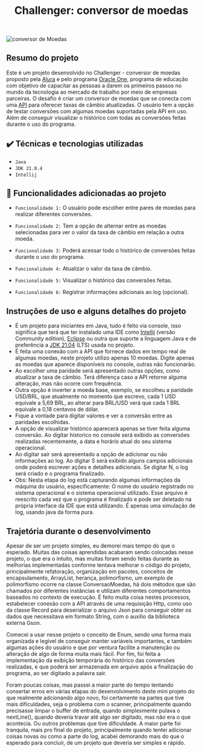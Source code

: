 ## <h1 align = center>Challenger: conversor de moedas </h1>
</br>

![conversor de Moedas](https://github.com/user-attachments/assets/9449e375-1107-4273-8c24-36aa6002a3b2)

## Resumo do projeto

 Este é um projeto desenvolvido no Challenger - conversor de moedas proposto pela [Alura](https://www.alura.com.br/) e pelo programa [Oracle One](https://www.oracle.com/br/education/oracle-next-education/), programa de educação com objetivo de capacitar as pessoas a darem os primeiros passos no mundo da tecnologia ao mercado de trabalho por meio de empresas parceiras. O desafio é criar um conversor de moedas que se conecta com uma [API](https://www.exchangerate-api.com//) para oferecer taxas de câmbio atualizadas. O usuário tem a opção de testar conversões com algumas moedas suportadas pela API em uso. Além de conseguir visualizar o histórico com todas as conversões feitas durante o uso do programa. 

 ## ✔️ Técnicas e tecnologias utilizadas

- ``Java`` 
- ``JDK 21.0.4`` 
- ``Intellij`` 

## :hammer: Funcionalidades adicionadas ao projeto
 
- `Funcionalidade 1:` O usuário pode escolher entre pares de moedas para realizar diferentes conversões.
 
- `Funcionalidade 2:` Tem a opção de alternar entre as moedas selecionadas para ver o valor da taxa de câmbio em relação a outra moeda.

-  `Funcionalidade 3:` Poderá acessar todo o histórico de conversões feitas durante o uso do programa.

-  `Funcionalidade 4:` Atualizar o valor da taxa de câmbio.
-  `Funcionalidade 5:` Visualizar o histórico das conversões feitas.
-  `Funcionalidade 6:` Registrar informações adicionais ao log (opcional).

## Instruções de uso e alguns detalhes do projeto

- É um projeto para iniciantes em Java, tudo é feito via console, isso significa que terá que ter instalado uma IDE como [Intellij](https://www.jetbrains.com/pt-br/idea/download/?section=windows) (versão Community edition), [Eclipse](https://www.eclipse.org/downloads/) ou outra que suporte a linguagem Java e de preferência a [JDK 21.04](https://www.oracle.com/br/java/technologies/downloads/#jdk23-windows) (LTS) usada no projeto.
- É feita uma conexão com a API que fornece dados em tempo real de algumas moedas, neste projeto utilizo apenas 10 moedas. Digite apenas as moedas que aparece disponíveis no console, outras não funcionarão.
- Ao escolher uma paridade será apresentado outras opções, como atualizar a taxa de câmbio. Terá diferença caso a API retorne alguma alteração, mas não ocorre com frequência.
- Outra opção é inverter a moeda base, exemplo, se escolheu a paridade USD/BRL, que atualmente no momento que escrevo, cada 1 USD equivale a 5,69 BRL, ao alterar para BRL/USD verá que cada 1 BRL equivale a 0,18 centavos de dólar.
- Fique a vontade para digitar valores e ver a conversão entre as paridades escolhidas.
- A opção de visualizar histórico aparecerá apenas se tiver feita alguma conversão. Ao digitar historico no console será exibido as conversões realizadas recentemente, a data e horário atual do seu sistema operacional.
- Ao digitar sair será apresentado a opção de adicionar ou não informações ao log. Ao digitar S será exibido alguns campos adicionais onde poderá escrever ações e detalhes adicionais. Se digitar N, o log será criado e o programa finalizado.
- Obs: Nesta etapa do log está capturando algumas informações da máquina do usuário, especificamente: O nome do usuário registrado no sistema operacional e o sistema operacional utilizado. Esse arquivo é reescrito cada vez que o programa é finalizado e pode ser deletado na própria interface da IDE que está utilizando. É apenas uma simulação de log, usando java da forma pura.

## Trajetória durante o desenvolvimento

Apesar de ser um projeto simples, eu demorei mais tempo do que o esperado. Muitas das coisas aprendidas acabaram sendo colocadas nesse projeto, o que era o intuito, mas muitas foram sendo feitas durante as melhorias implementadas conforme tentava melhorar o código do projeto, principalmente refatoração, organização em pacotes, conceitos de encapsulamento, ArrayList, herança, polimorfismo, um exemplo de polimorfismo ocorre na classe ConversaoMoedas, há dois métodos que são chamados por diferentes instâncias e utilizam diferentes comportamentos baseados no contexto de execução. É feito muita coisa nestes processos, estabelecer conexão com a API através de uma requisição Http, como uso da classe Record para deserializar o arquivo Json para conseguir obter os dados que necessitava em formato String, com o auxílio da biblioteca externa Gson.

Comecei a usar nesse projeto o conceito de Enum, sendo uma forma mais organizada e legível de conseguir manter variáveis importantes, e também algumas ações do usuário e que por ventura facilite a manutenção ou alteração de algo de forma muita mais fácil. Por fim, foi feita a implementação da exibição temporária do histórico das conversões realizadas, e que poderá ser armazenada em arquivo após a finalização do programa, ao ser digitado a palavra sair.

Foram poucas coisas, mas passei a maior parte do tempo tentando consertar erros em várias etapas do desenvolvimento deste mini projeto do que realmente adcionando algo novo, foi certamente na partes que tive mais dificuldades, seja o problema com o scanner, principalmente quando precisasse limpar o buffer de entrada, quando simplesmente pulava o nextLine(), quando deveria travar até algo ser digitado, mas não era o que acontecia. Ou outros problemas que tive dificuldade. A maior parte foi tranquila, mais pro final do projeto, principalmente quando tentei adicionar coisas novas ou como a parte do log, acabei demorando mais do que o esperado para concluir, de um projeto que deveria ser simples e rápido.


